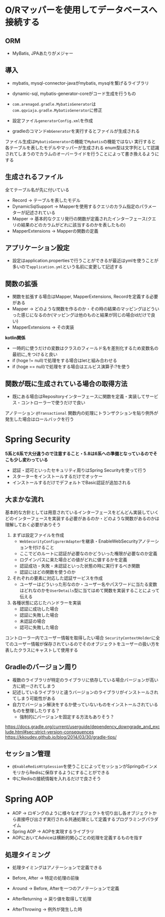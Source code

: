 # O/Rマッパーを使用してデータベースへ接続する

## ORM

- MyBatis, JPAあたりがメジャー

## 導入

- mybatis, mysql-connector-javaがmybatis, mysqlを繋げるライブラリ
- dynamic-sql, mybatis-generator-coreがコード生成を行うもの

- `com.arenagod.gradle.MybatisGenerator`は`com.qqviaja.gradle.MybatisGenerator`に修正
- 設定ファイル`generatorConfig.xml`を作成
- gradleのコマンド`mbGenerator`を実行するとファイルが生成される

ファイル生成は`MybatisGenerator`の機能で`Mybatis`の機能ではない
実行すると各テーブルを表したモデルやマッパーが生成される
enum型は文字列として認識されてしまうのでカラムのオーバーライドを行うことによって書き換えるようにする

## 生成されるファイル

全てテーブル名が先に付いている

- Record → テーブルを表したモデル
- DynamicSqlSupport → Mapperを使用するクエリのカラム指定のパラメーターが記述されている
- Mapper → 基本的なクエリ発行の関数が定義されたインターフェース(クエリの結果のどのカラムがどれに該当するのかを表したもの)
- MapperExtensions → Mapperの関数の定義

## アプリケーション設定

- 設定はapplication.propertiesで行うことができるが最近はymlを使うことが多いので`application.yml`という名前に変更して記述する

## 関数の拡張

- 関数を拡張する場合はMapper, MapperExtensions, Recordを定義する必要がある
- Mapper → どのような関数を作るのか・その時の結果のマッピングはどういった感じになるのか(マッピングは他のものと結果が同じの場合idだけで良い)
- MapperExtensions → その実装

**kotlin関係**

- 一時的に使うだけの変数はクラスのフィールド名を差別化するため変数名の最初に_をつけると良い
- if (hoge != null)で処理をする場合はletと組み合わせる
- if (hoge == null)で処理をする場合はエルビス演算子:?を使う

## 関数が既に生成されている場合の取得方法

- 既にある場合はRepositoryインターフェースに関数を定義・実装してサービス・コントローラーで使うだけで良い

アノテーション
`@Transactional` 関数内の処理にトランザクションを貼り例外が発生した場合はロールバックを行う

# Spring Security

**5系と6系で大分違うので注意すること・5.8は6系への準備となっているのでそこも少し変わっている**

- 認証・認可といったセキュリティ周りはSpring Securityを使って行う
- スターターをインストールするだけでオッケー
- インストールするだけでデフォルトでBasic認証が追加される

## 大まかな流れ

基本的な方針としては用意されているインターフェースをどんどん実装していく
どのインターフェースを実装する必要があるのか・どのような関数があるのかは理解しておく必要がありそう

1. まずは設定ファイルを作成
    - `WebSecurityConfigurerAdapter`を継承・EnableWebSecurityアノテーションを付けること
    - ここでどのルートに認証が必要なのかどういった権限が必要なのか定義
    - ログインパスに来た場合どの値がどれに値するかを定義
    - 認証成功・失敗・未認証といった状態の時に実行するべき関数
    - 認証にはどの関数を使うのか
2. それぞれの要素に対応した認証サービスを作成
    - ユーザーはどういった形なのか・ユーザー名やパスワードに当たる変数はどれなのかを`UserDetails`型に当てはめて関数を実装することによって伝える
3. 各種状態に応じたハンドラーを実装
    - 認証に成功した場合
    - 認証に失敗した場合
    - 未認証の場合
    - 認可に失敗した場合

コントローラー内でユーザー情報を取得したい場合
`SecurityContextHolder`に全てのユーザー情報が保存されているのでそのオブジェクトをユーザーの扱い方を表したクラスにキャストして使用する

## Gradleのバージョン周り

- 複数のライブラリが特定のライブラリに依存している場合バージョンが高い方に統一されてしまう
- 記述しているライブラリと違うバージョンのライブラリがインストールされてしまう可能性がある
- 自力でバージョン解決をするか使っていないものをインストールされているものを整理したりする？
    - 強制的にバージョンを固定する方法もありそう？

https://docs.gradle.org/current/userguide/dependency_downgrade_and_exclude.html#sec:strict-version-consequences
https://kkoudev.github.io/blog/2014/03/30/gradle-tips/

## セッション管理

- `@EnableRedisHttpSession`を使うことによってセッションがSpringのインメモリからRedisに保存するようにすることができる
- 中にRedisの接続情報を入れるだけで良さそう

# Spring AOP

- AOP → ロギングのように様々なオブジェクトを切り出し各オブジェクトから直接呼び出さず実行される共通処理として定義するプログラミングパラダイム
- Spring AOP → AOPを実現するライブラリ
- AOPにおいてAdviceは横断的関心ごとの処理を定義するものを指す

## 処理タイミング

- 処理タイミングはアノテーションで定義できる

- Before, After → 特定の処理の前後
- Around → Before, Afterを一つのアノテーションで定義
- AfterReturning → 戻り値を取得して処理
- AfterThrowing → 例外が発生した時
